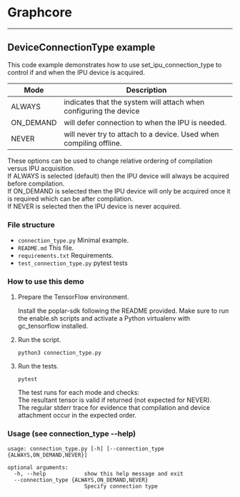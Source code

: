 # Graphcore
---
## DeviceConnectionType example

This code example demonstrates how to use set_ipu_connection_type to control if and when the IPU device is acquired.

|Mode          |Description                                                          |
|--------------|---------------------------------------------------------------------|
|ALWAYS        | indicates that the system will attach when configuring the device   |
|ON_DEMAND     | will defer connection to when the IPU is needed.                    |
|NEVER         | will never try to attach to a device. Used when compiling offline.  |

These options can be used to change relative ordering of compilation versus IPU acquisition.  
If ALWAYS is selected (default) then the IPU device will always be acquired before compilation.  
If ON_DEMAND is selected then the IPU device will only be acquired once it is required which can be after compilation.  
If NEVER is selected then the IPU device is never acquired.  

### File structure

* `connection_type.py` Minimal example.
* `README.md` This file.
* `requirements.txt` Requirements.
* `test_connection_type.py` pytest tests

### How to use this demo

1) Prepare the TensorFlow environment.

   Install the poplar-sdk following the README provided. Make sure to run the enable.sh scripts and activate a Python virtualenv with gc_tensorflow installed.

2) Run the script.

   ```
   python3 connection_type.py
   ```

3) Run the tests.

   ```
   pytest
   ```
   
   The test runs for each mode and checks:  
    The resultant tensor is valid if returned (not expected for NEVER).  
    The regular stderr trace for evidence that compilation and device attachment occur in the expected order.  

### Usage (see connection_type --help)

```
usage: connection_type.py [-h] [--connection_type {ALWAYS,ON_DEMAND,NEVER}]

optional arguments:
  -h, --help            show this help message and exit
  --connection_type {ALWAYS,ON_DEMAND,NEVER}
                        Specify connection type    
```
